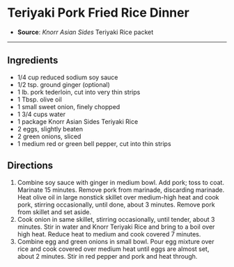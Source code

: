 # Teriyaki Pork Fried Rice Dinner

- **Source**: *Knorr Asian Sides* Teriyaki Rice packet
---

## Ingredients

- 1/4 cup reduced sodium soy sauce
- 1/2 tsp. ground ginger (optional)
- 1 lb. pork tederloin, cut into very thin strips
- 1 Tbsp. olive oil
- 1 small sweet onion, finely chopped
- 1 3/4 cups water
- 1 package Knorr Asian Sides Teriyaki Rice
- 2 eggs, slightly beaten
- 2 green onions, sliced
- 1 medium red or green bell pepper, cut into thin strips

## Directions

1. Combine soy sauce with ginger in medium bowl. Add pork; toss to coat. Marinate 15 minutes. Remove pork from marinade, discarding marinade. Heat olive oil in large nonstick skillet over medium-high heat and cook pork, stirring occasionally, until done, about 3 minutes. Remove pork from skillet and set aside.
2. Cook onion in same skillet, stirring occasionally, until tender, about 3 minutes. Stir in water and Knorr Teriyaki Rice and bring to a boil over high heat. Reduce heat to medium and cook covered 7 minutes.
3. Combine egg and green onions in small bowl. Pour egg mixture over rice and cook covered over medium heat until eggs are almost set, about 2 minutes. Stir in red pepper and pork and heat through.